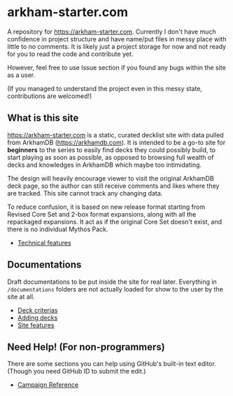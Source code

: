 # arkham-starter.com

A repository for https://arkham-starter.com. Currently I don't have much confidence in project structure and have name/put files in messy place with little to no comments. It is likely just a project storage for now and not ready for you to read the code and contribute yet.

However, feel free to use Issue section if you found any bugs within the site as a user.

(If you managed to understand the project even in this messy state, contributions are welcomed!)

## What is this site

https://arkham-starter.com is a static, curated decklist site with data pulled from ArkhamDB (https://arkhamdb.com). It is intended to be a go-to site for **beginners** to the series to easily find decks they could possibly build, to start playing as soon as possible, as opposed to browsing full wealth of decks and knowledges in ArkhamDB which maybe too intimidating.

The design will heavily encourage viewer to visit the original ArkhamDB deck page, so the author can still receive comments and likes where they are tracked. This site cannot track any changing data.

To reduce confusion, it is based on new release format starting from Revised Core Set and 2-box format expansions, along with all the repackaged expansions. It act as if the original Core Set doesn't exist, and there is no individual Mythos Pack.

- [Technical features](./documentations/technical-features.md)

## Documentations

Draft documentations to be put inside the site for real later. Everything in `/documentations` folders are not actually loaded for show to the user by the site at all.

- [Deck criterias](./documentations/deck-criterias.md)
- [Adding decks](./documentations/adding-decks.md)
- [Site features](./documentations/site-features.md)

## Need Help! (For non-programmers)

There are some sections you can help using GitHub's built-in text editor. (Though you need GitHub ID to submit the edit.)

- [Campaign Reference](./documentations/help/campaign-reference.md)